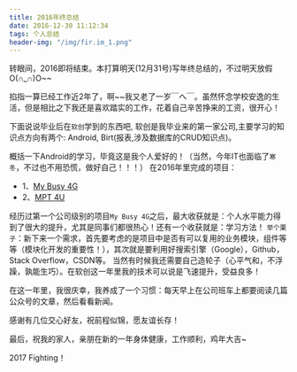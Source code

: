 ```yaml
---
title: 2016年终总结
date: 2016-12-30 11:12:34
tags: 个人总结
header-img: "/img/fir.im_1.png"
---
```


转眼间，2016即将结束。本打算明天(12月31号)写年终总结的，不过明天放假O(∩_∩)O~~

掐指一算已经工作近2年了，啊~~我又老了一岁￣へ￣。虽然怀念学校安逸的生活，但是相比之下我还是喜欢踏实的工作，花着自己辛苦挣来的工资，很开心！

下面说说毕业后在`软创`学到的东西吧, 软创是我毕业来的第一家公司,主要学习的知识点方向有两个: Android, Birt(报表,涉及数据库的CRUD知识点)。

概括一下Android的学习，毕竟这是我个人爱好的！（当然，今年IT也面临了`寒冬`，不过也不用恐慌，做好自己！！！）
在2016年里完成的项目：
- 1、[My Busy 4G](https://play.google.com/store/apps/details?id=com.ztesoft.zsmart.datamall.app.ghana)  
- 2、[MPT 4U](https://play.google.com/store/apps/details?id=mm.com.mptvas)

经历过第一个公司级别的项目`My Busy 4G`之后，最大收获就是：个人水平能力得到了很大的提升，尤其是同事们都很热心！还有一个收获就是：学习方法！
`举个栗子`：新下来一个需求，首先要考虑的是项目中是否有可以复用的业务模块，组件等等（模块化开发的重要性！），其次就是要利用好搜索引擎（Google），Github，Stack Overflow，CSDN等。
当然有时候我还需要自己造轮子（心平气和，不浮躁，孰能生巧）。在软创这一年里我的技术可以说是飞速提升，受益良多！

在这一年里，我很庆幸，我养成了一个习惯：每天早上在公司班车上都要阅读几篇公众号的文章，然后看看新闻。

感谢有几位交心好友，祝前程似锦，愿友谊长存！

最后，祝我的家人，亲朋在新的一年身体健康，工作顺利，鸡年大吉~

2017 Fighting！